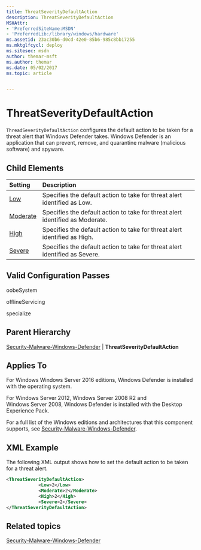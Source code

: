```yaml
---
title: ThreatSeverityDefaultAction
description: ThreatSeverityDefaultAction
MSHAttr:
- 'PreferredSiteName:MSDN'
- 'PreferredLib:/library/windows/hardware'
ms.assetid: 23ac30b6-d0cd-42e0-85b6-985c8bb17255
ms.mktglfcycl: deploy
ms.sitesec: msdn
author: themar-msft
ms.author: themar
ms.date: 05/02/2017
ms.topic: article


---
```

# ThreatSeverityDefaultAction

`ThreadSeverityDefaultAction` configures the default action to be taken for a threat alert that Windows Defender takes. Windows Defender is an application that can prevent, remove, and quarantine malware (malicious software) and spyware.

## Child Elements

| Setting                 | Description                                                                           |
|:------------------------|:--------------------------------------------------------------------------------------|
| [Low](security-malware-windows-defender-threatseveritydefaultaction-low.md) | Specifies the default action to take for threat alert identified as Low. |
| [Moderate](security-malware-windows-defender-threatseveritydefaultaction-moderate.md) | Specifies the default action to take for threat alert identified as Moderate. |
| [High](security-malware-windows-defender-threatseveritydefaultaction-high.md) | Specifies the default action to take for threat alert identified as High. |
| [Severe](security-malware-windows-defender-threatseveritydefaultaction-severe.md) | Specifies the default action to take for threat alert identified as Severe. |

## Valid Configuration Passes

oobeSystem

offlineServicing

specialize

## Parent Hierarchy

[Security-Malware-Windows-Defender](security-malware-windows-defender.md) | **ThreatSeverityDefaultAction**

## Applies To

For Windows Windows Server 2016 editions, Windows Defender is installed with the operating system.

For Windows Server 2012, Windows Server 2008 R2 and Windows Server 2008, Windows Defender is installed with the Desktop Experience Pack.

For a full list of the Windows editions and architectures that this component supports, see [Security-Malware-Windows-Defender](security-malware-windows-defender.md).

## XML Example

The following XML output shows how to set the default action to be taken for a threat alert.

```XML
<ThreatSeverityDefaultAction>
            <Low>2</Low>
            <Moderate>2</Moderate>
            <High>2</High>
            <Severe>2</Severe>
</ThreatSeverityDefaultAction>
```

## Related topics

[Security-Malware-Windows-Defender](security-malware-windows-defender.md)

